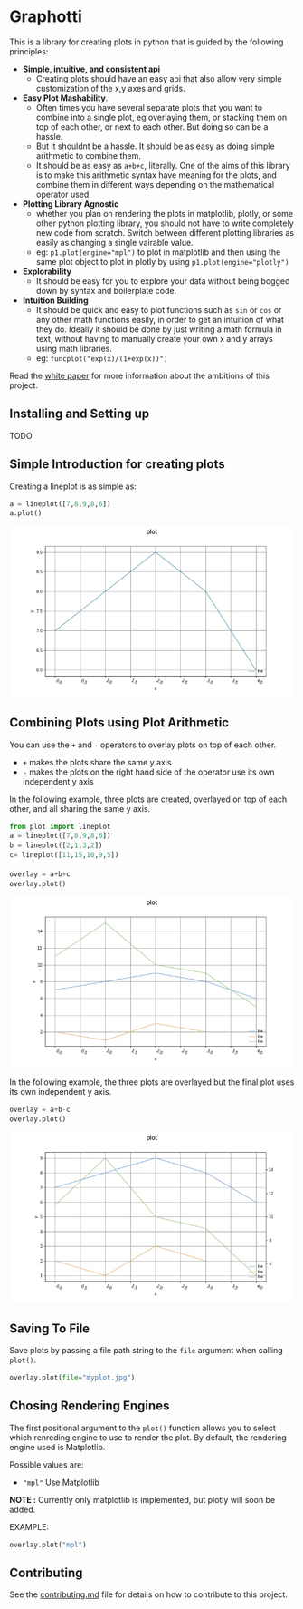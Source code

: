 # Graphotti

This is a library for creating plots in python that is guided by the following principles:

- **Simple, intuitive, and consistent api**
    - Creating plots should have an easy api that also allow very simple customization of the x,y axes and grids.
- **Easy Plot Mashability**.
    - Often times you have several separate plots that you want to combine into a single plot, eg overlaying them, or stacking them on top of each other, or next to each other. But doing so can be a hassle.
    - But it shouldnt be a hassle. It should be as easy as doing simple arithmetic to combine them.
    - It should be as easy as `a+b+c`, literally. One of the aims of this library is to make this arithmetic syntax have meaning for the plots, and combine them in different ways depending on the mathematical operator used.
- **Plotting Library Agnostic**
    - whether you plan on rendering the plots in matplotlib, plotly, or some other python plotting library, you should not have to write completely new code from scratch. Switch between different plotting libraries as easily as changing a single vairable value.
    - eg: `p1.plot(engine="mpl")` to plot in matplotlib and then using the same plot object to plot in plotly by using `p1.plot(engine="plotly")`
- **Explorability**
    - It should be easy for you to explore your data without being bogged down by syntax and boilerplate code.
- **Intuition Building**
    - It should be quick and easy to plot functions such as `sin` or `cos` or any other math functions easily, in order to get an intuition of what they do. Ideally it should be done by just writing a math formula in text, without having to manually create your own x and y arrays using math libraries.
    - eg: `funcplot("exp(x)/(1+exp(x))")`

Read the [white paper](white_paper.md) for more information about the ambitions of this project.

## Installing and Setting up

TODO

## Simple Introduction for creating plots

Creating a lineplot is as simple as:

```py
a = lineplot([7,8,9,8,6])
a.plot()
```

![image}](imgs/single_plot.jpg)


## Combining Plots using Plot Arithmetic

You can use the `+` and `-` operators to overlay plots on top of each other.

- `+` makes the plots share the same y axis
- `-` makes the plots on the right hand side of the operator use its own independent y axis

In the following example, three plots are created, overlayed on top of each other, and all sharing the same y axis.

```py
from plot import lineplot
a = lineplot([7,8,9,8,6])
b = lineplot([2,1,3,2])
c= lineplot([11,15,10,9,5])

overlay = a+b+c
overlay.plot()
```

![image](imgs/overlay_example.jpg)

In the following example, the three plots are overlayed but the final plot uses its own independent y axis.

```py
overlay = a+b-c
overlay.plot()
```

![image](imgs/overlay_example_independent_y.jpg)

## Saving To File

Save plots by passing a file path string to the `file` argument when calling `plot()`.

```py
overlay.plot(file="myplot.jpg")
```


## Chosing Rendering Engines

The first positional argument to the `plot()` function allows you to select which renreding engine to use to render the plot. By default, the rendering engine used is Matplotlib.

Possible values are:

- `"mpl"` Use Matplotlib

**NOTE :** Currently only matplotlib is implemented, but plotly will soon be added.

EXAMPLE:

```py
overlay.plot("mpl")
```



## Contributing

See the [contributing.md](contributing.md) file for details on how to contribute to this project.
